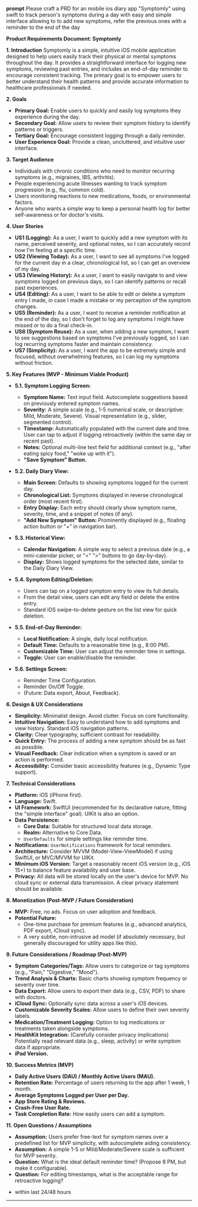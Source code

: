 **prompt**
Please craft a PRD for an mobile ios diary app "Symptomly" using swift to track person's symptoms during a day with easy and simple interface allowing to to add new symptoms, refer the previous ones with a reminder to the end of the day

**Product Requirements Document: Symptomly**

**1. Introduction**
Symptomly is a simple, intuitive iOS mobile application designed to help users easily track their physical or mental symptoms throughout the day. It provides a straightforward interface for logging new symptoms, reviewing past entries, and includes an end-of-day reminder to encourage consistent tracking. The primary goal is to empower users to better understand their health patterns and provide accurate information to healthcare professionals if needed.

**2. Goals**
*   **Primary Goal:** Enable users to quickly and easily log symptoms they experience during the day.
*   **Secondary Goal:** Allow users to review their symptom history to identify patterns or triggers.
*   **Tertiary Goal:** Encourage consistent logging through a daily reminder.
*   **User Experience Goal:** Provide a clean, uncluttered, and intuitive user interface.

**3. Target Audience**
*   Individuals with chronic conditions who need to monitor recurring symptoms (e.g., migraines, IBS, arthritis).
*   People experiencing acute illnesses wanting to track symptom progression (e.g., flu, common cold).
*   Users monitoring reactions to new medications, foods, or environmental factors.
*   Anyone who wants a simple way to keep a personal health log for better self-awareness or for doctor's visits.

**4. User Stories**

*   **US1 (Logging):** As a user, I want to quickly add a new symptom with its name, perceived severity, and optional notes, so I can accurately record how I'm feeling at a specific time.
*   **US2 (Viewing Today):** As a user, I want to see all symptoms I've logged for the current day in a clear, chronological list, so I can get an overview of my day.
*   **US3 (Viewing History):** As a user, I want to easily navigate to and view symptoms logged on previous days, so I can identify patterns or recall past experiences.
*   **US4 (Editing):** As a user, I want to be able to edit or delete a symptom entry I made, in case I made a mistake or my perception of the symptom changes.
*   **US5 (Reminder):** As a user, I want to receive a reminder notification at the end of the day, so I don't forget to log any symptoms I might have missed or to do a final check-in.
*   **US6 (Symptom Reuse):** As a user, when adding a new symptom, I want to see suggestions based on symptoms I've previously logged, so I can log recurring symptoms faster and maintain consistency.
*   **US7 (Simplicity):** As a user, I want the app to be extremely simple and focused, without overwhelming features, so I can log my symptoms without friction.

**5. Key Features (MVP - Minimum Viable Product)**

*   **5.1. Symptom Logging Screen:**
    *   **Symptom Name:** Text input field. Autocomplete suggestions based on previously entered symptom names.
    *   **Severity:** A simple scale (e.g., 1-5 numerical scale, or descriptive: Mild, Moderate, Severe). Visual representation (e.g., slider, segmented control).
    *   **Timestamp:** Automatically populated with the current date and time. User can tap to adjust if logging retroactively (within the same day or recent past).
    *   **Notes:** Optional multi-line text field for additional context (e.g., "after eating spicy food," "woke up with it").
    *   **"Save Symptom" Button.**

*   **5.2. Daily Diary View:**
    *   **Main Screen:** Defaults to showing symptoms logged for the current day.
    *   **Chronological List:** Symptoms displayed in reverse chronological order (most recent first).
    *   **Entry Display:** Each entry should clearly show symptom name, severity, time, and a snippet of notes (if any).
    *   **"Add New Symptom" Button:** Prominently displayed (e.g., floating action button or "+" in navigation bar).

*   **5.3. Historical View:**
    *   **Calendar Navigation:** A simple way to select a previous date (e.g., a mini-calendar picker, or "<" ">" buttons to go day-by-day).
    *   **Display:** Shows logged symptoms for the selected date, similar to the Daily Diary View.

*   **5.4. Symptom Editing/Deletion:**
    *   Users can tap on a logged symptom entry to view its full details.
    *   From the detail view, users can edit any field or delete the entire entry.
    *   Standard iOS swipe-to-delete gesture on the list view for quick deletion.

*   **5.5. End-of-Day Reminder:**
    *   **Local Notification:** A single, daily local notification.
    *   **Default Time:** Defaults to a reasonable time (e.g., 8:00 PM).
    *   **Customizable Time:** User can adjust the reminder time in settings.
    *   **Toggle:** User can enable/disable the reminder.

*   **5.6. Settings Screen:**
    *   Reminder Time Configuration.
    *   Reminder On/Off Toggle.
    *   (Future: Data export, About, Feedback).

**6. Design & UX Considerations**

*   **Simplicity:** Minimalist design. Avoid clutter. Focus on core functionality.
*   **Intuitive Navigation:** Easy to understand how to add symptoms and view history. Standard iOS navigation patterns.
*   **Clarity:** Clear typography, sufficient contrast for readability.
*   **Quick Entry:** The process of adding a new symptom should be as fast as possible.
*   **Visual Feedback:** Clear indication when a symptom is saved or an action is performed.
*   **Accessibility:** Consider basic accessibility features (e.g., Dynamic Type support).

**7. Technical Considerations**

*   **Platform:** iOS (iPhone first).
*   **Language:** Swift.
*   **UI Framework:** SwiftUI (recommended for its declarative nature, fitting the "simple interface" goal). UIKit is also an option.
*   **Data Persistence:**
    *   **Core Data:** Suitable for structured local data storage.
    *   **Realm:** Alternative to Core Data.
    *   `UserDefaults` for simple settings like reminder time.
*   **Notifications:** `UserNotifications` framework for local reminders.
*   **Architecture:** Consider MVVM (Model-View-ViewModel) if using SwiftUI, or MVC/MVVM for UIKit.
*   **Minimum iOS Version:** Target a reasonably recent iOS version (e.g., iOS 15+) to balance feature availability and user base.
*   **Privacy:** All data will be stored locally on the user's device for MVP. No cloud sync or external data transmission. A clear privacy statement should be available.

**8. Monetization (Post-MVP / Future Consideration)**
*   **MVP:** Free, no ads. Focus on user adoption and feedback.
*   **Potential Future:**
    *   One-time purchase for premium features (e.g., advanced analytics, PDF export, iCloud sync).
    *   A very subtle, non-intrusive ad model (if absolutely necessary, but generally discouraged for utility apps like this).

**9. Future Considerations / Roadmap (Post-MVP)**
*   **Symptom Categories/Tags:** Allow users to categorize or tag symptoms (e.g., "Pain," "Digestive," "Mood").
*   **Trend Analysis & Charts:** Basic charts showing symptom frequency or severity over time.
*   **Data Export:** Allow users to export their data (e.g., CSV, PDF) to share with doctors.
*   **iCloud Sync:** Optionally sync data across a user's iOS devices.
*   **Customizable Severity Scales:** Allow users to define their own severity labels.
*   **Medication/Treatment Logging:** Option to log medications or treatments taken alongside symptoms.
*   **HealthKit Integration:** (Carefully consider privacy implications) Potentially read relevant data (e.g., sleep, activity) or write symptom data if appropriate.
*   **iPad Version.**

**10. Success Metrics (MVP)**
*   **Daily Active Users (DAU) / Monthly Active Users (MAU).**
*   **Retention Rate:** Percentage of users returning to the app after 1 week, 1 month.
*   **Average Symptoms Logged per User per Day.**
*   **App Store Rating & Reviews.**
*   **Crash-Free User Rate.**
*   **Task Completion Rate:** How easily users can add a symptom.

**11. Open Questions / Assumptions**
*   **Assumption:** Users prefer free-text for symptom names over a predefined list for MVP simplicity, with autocomplete aiding consistency.
*   **Assumption:** A simple 1-5 or Mild/Moderate/Severe scale is sufficient for MVP severity.
*   **Question:** What is the ideal default reminder time? (Propose 8 PM, but make it configurable).
*   **Question:** For editing timestamps, what is the acceptable range for retroactive logging?
- within last 24/48 hours

---
